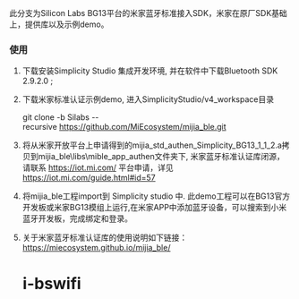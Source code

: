 此分支为Silicon Labs BG13平台的米家蓝牙标准接入SDK，米家在原厂SDK基础上，提供库以及示例demo。

### 使用

1. 下载安装Simplicity Studio 集成开发环境, 并在软件中下载Bluetooth SDK 2.9.2.0 ;

2. 下载米家标准认证示例demo,  进入SimplicityStudio/v4_workspace目录

   git clone -b Silabs --recursive <https://github.com/MiEcosystem/mijia_ble.git>

3. 将从米家开放平台上申请得到的mijia_std_authen_Simplicity_BG13_1_1_2.a拷贝到mijia_ble\libs\mible_app_authen文件夹下,  米家蓝牙标准认证库闭源，请联系 <https://iot.mi.com/> 平台申请，详见<https://iot.mi.com/guide.html#id=57>

4. 将mijia_ble工程import到 Simplicity studio 中. 此demo工程可以在BG13官方开发板或米家BG13模组上运行,在米家APP中添加蓝牙设备，可以搜索到小米蓝牙开发板，完成绑定和登录。

5. 关于米家蓝牙标准认证库的使用说明如下链接：<https://miecosystem.github.io/mijia_ble/>

   # i-bswifi
